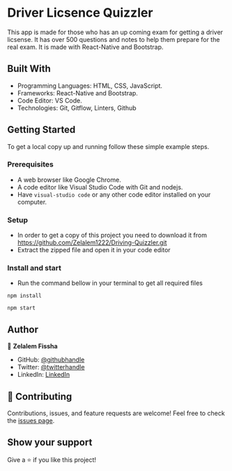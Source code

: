 
# Driver Licsence Quizzler

This app is made for those who has an up coming exam for getting a driver licsense. It has over 500 questions and notes to help them prepare for the real exam. It is made with React-Native and Bootstrap. 

## Built With

- Programming Languages: HTML, CSS, JavaScript.
- Frameworks: React-Native and Bootstrap.
- Code Editor: VS Code.
- Technologies: Git, Gitflow, Linters, Github


## Getting Started

To get a local copy up and running follow these simple example steps.

### Prerequisites

- A web browser like Google Chrome.
- A code editor like Visual Studio Code with Git and nodejs.
- Have `visual-studio code` or any other code editor installed on your computer.

### Setup

- In order to get a copy of this project you need to download it from https://github.com/Zelalem1222/Driving-Quizzler.git
- Extract the zipped file and open it in your code editor

### Install and start

- Run the command bellow in your terminal to get all required files

```
npm install
```

```
npm start
```

## Author


👤 **Zelalem Fissha**

- GitHub: [@githubhandle](https://github.com/Zelalem1222)
- Twitter: [@twitterhandle](https://twitter.com/Zelalem52236790)
- LinkedIn: [LinkedIn](https://www.linkedin.com/in/zelalemfissha/)



## 🤝 Contributing

Contributions, issues, and feature requests are welcome!
Feel free to check the [issues page](../../issues/).

## Show your support

Give a ⭐️ if you like this project!


